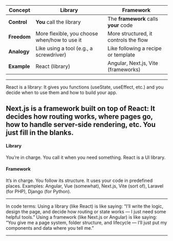 | Concept     | **Library**                                  | **Framework**                         |
| ----------- | -------------------------------------------- | ------------------------------------- |
| **Control** | **You** call the library                     | The **framework** calls **your** code |
| **Freedom** | More flexible, you choose when/how to use it | More structured, it controls the flow |
| **Analogy** | Like using a tool (e.g., a screwdriver)      | Like following a recipe or template   |
| **Example** | React (library)                              | Angular, Next.js, Vite (frameworks)   |

----


React is a library:
It gives you functions (useState, useEffect, etc.) and you decide when to use them and how to build your app.

Next.js is a framework built on top of React:
It decides how routing works, where pages go, how to handle server-side rendering, etc. You just fill in the blanks.
---

 #### Library
You’re in charge.
You call it when you need something.
React is a UI library.


#### Framework
It’s in charge.
You follow its structure.
It uses your code in predefined places.
Examples: Angular, Vue (somewhat), Next.js, Vite (sort of), Laravel (for PHP), Django (for Python).

---
In code terms:
Using a library (like React) is like saying:
“I’ll write the logic, design the page, and decide how routing or state works — I just need some helpful tools.”
Using a framework (like Next.js or Angular) is like saying:
“You give me a page system, folder structure, and lifecycle — I’ll just put my components and data where you tell me.”

----
